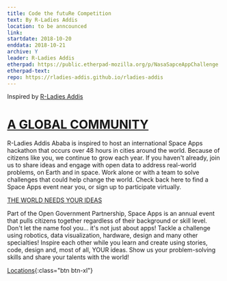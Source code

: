 ```yaml
---
title: Code the futuRe Competition
text: By R-Ladies Addis
location: to be anncounced
link:
startdate: 2018-10-20
enddata: 2018-10-21
archive: Y  
leader: R-Ladies Addis
etherpad: https://public.etherpad-mozilla.org/p/NasaSapceAppChallenge
etherpad-text: 
repo: https://rladies-addis.github.io/rladies-addis
---
```


Inspired by [R-Ladies Addis]( https://rladies-addis.github.io/rladies-addis) 

# [A GLOBAL COMMUNITY](https://2018.spaceappschallenge.org/)

R-Ladies Addis Ababa is inspired to host an international  Space Apps hackathon that occurs over 48 hours in cities around the world. Because of citizens like you, we continue to grow each year. If you haven't already, join us to share ideas and engage with open data to address real-world problems, on Earth and in space. Work alone or with a team to solve challenges that could help change the world. Check back here to find a Space Apps event near you, or sign up to participate virtually.

[THE WORLD NEEDS YOUR IDEAS](https://2018.spaceappschallenge.org/news/announcing-spaceapps-2018-challenge-categories)

Part of the Open Government Partnership, Space Apps is an annual event that pulls citizens together regardless of their background or skill level. Don't let the name fool you... it's not just about apps! Tackle a challenge using robotics, data visualization, hardware, design and many other specialties! Inspire each other while you learn and create using stories, code, design and, most of all, YOUR ideas. Show us your problem-solving skills and share your talents with the world!

[Locations](https://2018.spaceappschallenge.org/locations/map){:class="btn btn-xl"} 


